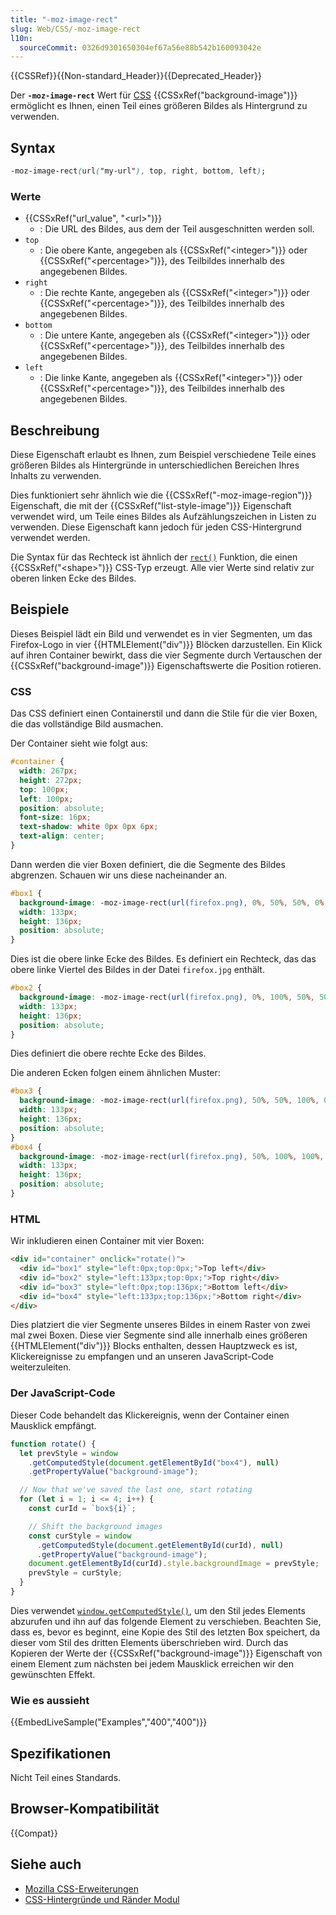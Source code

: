 ```yaml
---
title: "-moz-image-rect"
slug: Web/CSS/-moz-image-rect
l10n:
  sourceCommit: 0326d9301650304ef67a56e88b542b160093042e
---
```


{{CSSRef}}{{Non-standard_Header}}{{Deprecated_Header}}

Der **`-moz-image-rect`** Wert für [CSS](/de/docs/Web/CSS) {{CSSxRef("background-image")}} ermöglicht es Ihnen, einen Teil eines größeren Bildes als Hintergrund zu verwenden.

## Syntax

```css
-moz-image-rect(url("my-url"), top, right, bottom, left);
```

### Werte

- {{CSSxRef("url_value", "&lt;url&gt;")}}
  - : Die URL des Bildes, aus dem der Teil ausgeschnitten werden soll.
- `top`
  - : Die obere Kante, angegeben als {{CSSxRef("&lt;integer&gt;")}} oder {{CSSxRef("&lt;percentage&gt;")}}, des Teilbildes innerhalb des angegebenen Bildes.
- `right`
  - : Die rechte Kante, angegeben als {{CSSxRef("&lt;integer&gt;")}} oder {{CSSxRef("&lt;percentage&gt;")}}, des Teilbildes innerhalb des angegebenen Bildes.
- `bottom`
  - : Die untere Kante, angegeben als {{CSSxRef("&lt;integer&gt;")}} oder {{CSSxRef("&lt;percentage&gt;")}}, des Teilbildes innerhalb des angegebenen Bildes.
- `left`
  - : Die linke Kante, angegeben als {{CSSxRef("&lt;integer&gt;")}} oder {{CSSxRef("&lt;percentage&gt;")}}, des Teilbildes innerhalb des angegebenen Bildes.

## Beschreibung

Diese Eigenschaft erlaubt es Ihnen, zum Beispiel verschiedene Teile eines größeren Bildes als Hintergründe in unterschiedlichen Bereichen Ihres Inhalts zu verwenden.

Dies funktioniert sehr ähnlich wie die {{CSSxRef("-moz-image-region")}} Eigenschaft, die mit der {{CSSxRef("list-style-image")}} Eigenschaft verwendet wird, um Teile eines Bildes als Aufzählungszeichen in Listen zu verwenden. Diese Eigenschaft kann jedoch für jeden CSS-Hintergrund verwendet werden.

Die Syntax für das Rechteck ist ähnlich der [`rect()`](/de/docs/Web/CSS/shape#syntax) Funktion, die einen {{CSSxRef("&lt;shape&gt;")}} CSS-Typ erzeugt. Alle vier Werte sind relativ zur oberen linken Ecke des Bildes.

## Beispiele

Dieses Beispiel lädt ein Bild und verwendet es in vier Segmenten, um das Firefox-Logo in vier {{HTMLElement("div")}} Blöcken darzustellen. Ein Klick auf ihren Container bewirkt, dass die vier Segmente durch Vertauschen der {{CSSxRef("background-image")}} Eigenschaftswerte die Position rotieren.

### CSS

Das CSS definiert einen Containerstil und dann die Stile für die vier Boxen, die das vollständige Bild ausmachen.

Der Container sieht wie folgt aus:

```css
#container {
  width: 267px;
  height: 272px;
  top: 100px;
  left: 100px;
  position: absolute;
  font-size: 16px;
  text-shadow: white 0px 0px 6px;
  text-align: center;
}
```

Dann werden die vier Boxen definiert, die die Segmente des Bildes abgrenzen. Schauen wir uns diese nacheinander an.

```css
#box1 {
  background-image: -moz-image-rect(url(firefox.png), 0%, 50%, 50%, 0%);
  width: 133px;
  height: 136px;
  position: absolute;
}
```

Dies ist die obere linke Ecke des Bildes. Es definiert ein Rechteck, das das obere linke Viertel des Bildes in der Datei `firefox.jpg` enthält.

```css
#box2 {
  background-image: -moz-image-rect(url(firefox.png), 0%, 100%, 50%, 50%);
  width: 133px;
  height: 136px;
  position: absolute;
}
```

Dies definiert die obere rechte Ecke des Bildes.

Die anderen Ecken folgen einem ähnlichen Muster:

```css
#box3 {
  background-image: -moz-image-rect(url(firefox.png), 50%, 50%, 100%, 0%);
  width: 133px;
  height: 136px;
  position: absolute;
}
#box4 {
  background-image: -moz-image-rect(url(firefox.png), 50%, 100%, 100%, 50%);
  width: 133px;
  height: 136px;
  position: absolute;
}
```

### HTML

Wir inkludieren einen Container mit vier Boxen:

```html
<div id="container" onclick="rotate()">
  <div id="box1" style="left:0px;top:0px;">Top left</div>
  <div id="box2" style="left:133px;top:0px;">Top right</div>
  <div id="box3" style="left:0px;top:136px;">Bottom left</div>
  <div id="box4" style="left:133px;top:136px;">Bottom right</div>
</div>
```

Dies platziert die vier Segmente unseres Bildes in einem Raster von zwei mal zwei Boxen. Diese vier Segmente sind alle innerhalb eines größeren {{HTMLElement("div")}} Blocks enthalten, dessen Hauptzweck es ist, Klickereignisse zu empfangen und an unseren JavaScript-Code weiterzuleiten.

### Der JavaScript-Code

Dieser Code behandelt das Klickereignis, wenn der Container einen Mausklick empfängt.

```js
function rotate() {
  let prevStyle = window
    .getComputedStyle(document.getElementById("box4"), null)
    .getPropertyValue("background-image");

  // Now that we've saved the last one, start rotating
  for (let i = 1; i <= 4; i++) {
    const curId = `box${i}`;

    // Shift the background images
    const curStyle = window
      .getComputedStyle(document.getElementById(curId), null)
      .getPropertyValue("background-image");
    document.getElementById(curId).style.backgroundImage = prevStyle;
    prevStyle = curStyle;
  }
}
```

Dies verwendet [`window.getComputedStyle()`](/de/docs/Web/API/Window/getComputedStyle), um den Stil jedes Elements abzurufen und ihn auf das folgende Element zu verschieben. Beachten Sie, dass es, bevor es beginnt, eine Kopie des Stil des letzten Box speichert, da dieser vom Stil des dritten Elements überschrieben wird. Durch das Kopieren der Werte der {{CSSxRef("background-image")}} Eigenschaft von einem Element zum nächsten bei jedem Mausklick erreichen wir den gewünschten Effekt.

### Wie es aussieht

{{EmbedLiveSample("Examples","400","400")}}

## Spezifikationen

Nicht Teil eines Standards.

## Browser-Kompatibilität

{{Compat}}

## Siehe auch

- [Mozilla CSS-Erweiterungen](/de/docs/Web/CSS/Mozilla_Extensions)
- [CSS-Hintergründe und Ränder Modul](/de/docs/Web/CSS/CSS_backgrounds_and_borders)
